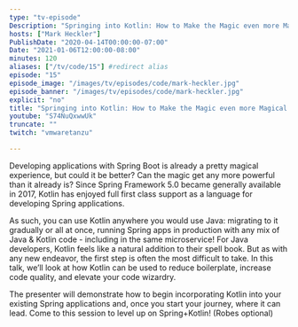 ```yaml
---
type: "tv-episode"
Description: "Springing into Kotlin: How to Make the Magic even more Magical with Mark Heckler"
hosts: ["Mark Heckler"]
PublishDate: "2020-04-14T00:00:00-07:00"
Date: "2021-01-06T12:00:00-08:00"
minutes: 120
aliases: ["/tv/code/15"] #redirect alias
episode: "15"
episode_image: "/images/tv/episodes/code/mark-heckler.jpg"
episode_banner: "/images/tv/episodes/code/mark-heckler.jpg"
explicit: "no"
title: "Springing into Kotlin: How to Make the Magic even more Magical with Mark Heckler"
youtube: "S74NuQxwwUk"
truncate: ""
twitch: "vmwaretanzu"

---
```


Developing applications with Spring Boot is already a pretty magical experience, but could it be better? Can the magic get any more powerful than it already is? Since Spring Framework 5.0 became generally available in 2017, Kotlin has enjoyed full first class support as a language for developing Spring applications.

As such, you can use Kotlin anywhere you would use Java: migrating to it gradually or all at once, running Spring apps in production with any mix of Java & Kotlin code - including in the same microservice! For Java developers, Kotlin feels like a natural addition to their spell book. But as with any new endeavor, the first step is often the most difficult to take. In this talk, we’ll look at how Kotlin can be used to reduce boilerplate, increase code quality, and elevate your code wizardry.

The presenter will demonstrate how to begin incorporating Kotlin into your existing Spring applications and, once you start your journey, where it can lead. Come to this session to level up on Spring+Kotlin! (Robes optional)